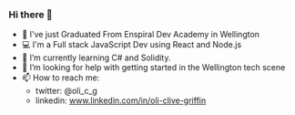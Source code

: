 ### Hi there 👋

- 🏫 I've just Graduated From Enspiral Dev Academy in Wellington
- 💻 I'm a Full stack JavaScript Dev using React and Node.js
- 🌱 I’m currently learning C# and Solidity.
- 🤔 I’m looking for help with getting started in the Wellington tech scene
- 📫 How to reach me: 
  - twitter: @oli_c_g
  - linkedin: www.linkedin.com/in/oli-clive-griffin
